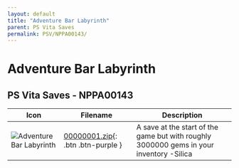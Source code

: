 ```yaml
---
layout: default
title: "Adventure Bar Labyrinth"
parent: PS Vita Saves
permalink: PSV/NPPA00143/
---
```

# Adventure Bar Labyrinth

## PS Vita Saves - NPPA00143

| Icon | Filename | Description |
|------|----------|-------------|
| ![Adventure Bar Labyrinth](https://github.com/bucanero/apollo-vita/raw/main/sce_sys/icon0.png) | [00000001.zip](00000001.zip){: .btn .btn-purple } | A save at the start of the game but with roughly 3000000 gems in your inventory  -Silica  |
